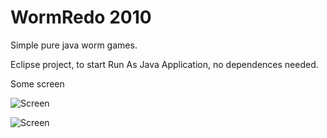 # WormRedo 2010
Simple pure java worm games. 

Eclipse project, to start Run As Java Application, no dependences needed.

Some screen

![Screen](https://github.com/xreef/WormRedo/blob/master/resources/screen01.png)

![Screen](https://github.com/xreef/WormRedo/blob/master/resources/screen02.png)
